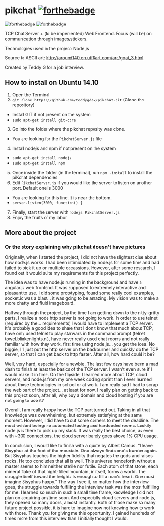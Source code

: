 # pikchat [![forthebadge](http://forthebadge.com/badges/certified-steve-bruhle.svg)](http://forthebadge.com)
[![forthebadge](http://forthebadge.com/badges/contains-cat-gifs.svg)](http://forthebadge.com)
[![forthebadge](http://forthebadge.com/badges/made-with-crayons.svg)](http://forthebadge.com)


TCP Chat Server + (to be impemented) Web Frontend. Focus (will be) on communication through images/stickers.

Technologies used in the project: Node.js

Source to ASCII art: http://around140.en.utf8art.com/arc/goat_3.html

Created by Teddy G for a job interview.

## How to install on Ubuntu 14.10
1. Open the Terminal
2. `git clone https://github.com/teddygdev/pikchat.git` (Clone the repository)
  * Install GIT if not present on the system
  * `sudo apt-get install git-core`
3. Go into the folder where the pikchat reposity was clone.
  * You are looking for the `PikchatServer.js` file
4. Install nodejs and npm if not present on the system
  * `sudo apt-get install nodejs`
  * `sudo apt-get install npm`
5. Once inside the folder (in the terminal), run `npm -install` to install the piKchat dependencies
6. Edit `PikchatServer.js` if you would like the server to listen on another port. Default one is 3000
  * You are looking for this line. It is near the bottom.
  * `server.listen(3000, function() {`
7. Finally, start the server with `nodejs PikchatServer.js`
8. Enjoy the fruits of my labor

## More about the project
### Or the story explaining why pikchat doesn't have pictures

Originally, when I started the project, I did not have the slightest clue about how node.js works. I had been intimidated by node.js for some time and had failed to pick it up on multiple occassions. However, after some research, I found out it would suite my requirements for this project perfectly. 

The idea was to have node.js running in the background and have a angular.js web frontend. It was supposed to extremely interactive and pleasant to use. I did some prototyping, found some really cool examples, socket.io was a blast... it was going to be amazing. My vision was to make a more chatty and fluid imageboard.

Halfway through the project, by the time I am getting down to the nitty-gritty parts, I realize a node http server is not going to work. In order to use telnet (required by the... requirements) I would have to implement a TCP server. It's probably a good idea to share that I don't know that much about TCP, have only used telnet to play starwars in the command prompt (telnet towel.blinkenlights.nl), have never really used chat rooms and not really familiar with how they work, first time using node.js... you get the idea. No biggie, I'll just put the http server on the backburner and quickly do the TCP server, so that I can get back to http faster. After all, how hard could it be?

Well, very hard, especially for a newbie. The last few days have been a mad dash to finish at least the basics of the TCP server. I wasn't even sure if I would make it in time. On the flipside, I learned more about TCP, cloud servers, and node.js from my one week coding sprint than I ever learned about those technologies in school or at work. I am really sad I had to scrap the web part of the project... at least for now. I really plan on getting back to this project soon, after all, why buy a domain and cloud hosting if you are not going to use it?

Overall, I am really happy how the TCP part turned out. Taking in all that knowledge was overwhelming, but extremely satisfying at the same moment. However, I did have to cut some corners to meet the deadline. The most evident being: no automated testing and hardcoded rooms. Luckily node.js is there to pick up my slack. It was really the best choice, as even with ~300 connections, the cloud server barely goes above 1% CPU usage. 

In conclusion, I would like to finish with a quote by Albert Camus. 
“I leave Sisyphus at the foot of the mountain. One always finds one's burden again. But Sisyphus teaches the higher fidelity that negates the gods and raises rocks. He too concludes that all is well. This universe henceforth without a master seems to him neither sterile nor futile. Each atom of that stone, each mineral flake of that night-filled mountain, in itself, forms a world. The struggle itself toward the heights is enough to fill a man's heart. One must imagine Sisyphus happy.”
The way I see it, no matter how the interview goes, the struggle towards fulfilling the interview task was the most fulfilling for me. I learned so much in such a small time frame, knowledge I did not plan on acquiring anytime soon. And especially cloud servers and node.js, they opened so many doors, almost instantly. Both of those make so many future project possible, it is hard to imagine now not knowing how to work with those. Thank you for giving me this opportunity. I gained hundreds of times more from this interview than I initially thought I would.



